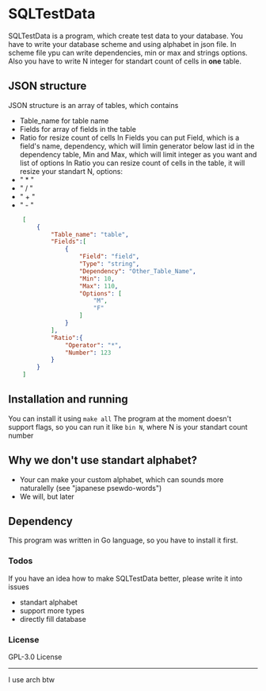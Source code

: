  # SQLTestData

SQLTestData is a program, which create test data to your database. You have to write your database scheme and using alphabet in json file. In scheme file ypu can write dependencies, min or max and strings options. Also you have to write N integer for standart count of cells in **one** table.

## JSON structure
JSON structure is an array of tables, which contains
   - Table_name for table name
   - Fields for array of fields in the table
   - Ratio for resize count of cells
In Fields you can put Field, which is a field's name, dependency, which will limin generator below last id in the dependency table, Min and Max, which will limit integer as you want and list of options
In Ratio you can resize count of cells in the table, it will resize your standart N, options:
 - " * "
 - " / "
 - " + "
 - " - "
```json
    [
        {
            "Table_name": "table",
            "Fields":[
                {
                    "Field": "field",
                    "Type": "string",
                    "Dependency": "Other_Table_Name",
                    "Min": 10,
                    "Max": 110,
                    "Options": [
                        "M",
                        "F"
                    ]
                }
            ],
            "Ratio":{
                "Operator": "*",
                "Number": 123
            }
        }
    ]
```

## Installation and running
You can install it using `make all`
The program at the moment doesn't support flags, so you can run it like `bin N`, where N is your standart count number

## Why we don't use standart alphabet?

  - Your can make your custom alphabet, which can sounds more naturalelly (see "japanese psewdo-words")
  - We will, but later


## Dependency
This program was written in Go language, so you have to install it first.

### Todos
If you have an idea how to make SQLTestData better, please write it into issues

 - standart alphabet
 - support more types
 - directly fill database

### License

GPL-3.0 License 

---
I use arch btw
